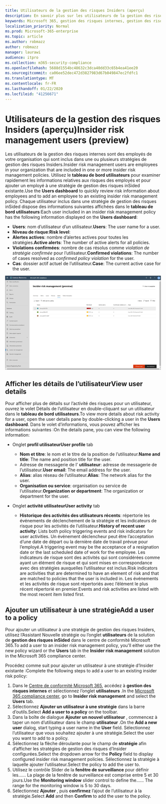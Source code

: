 ```yaml
---
title: Utilisateurs de la gestion des risques Insiders (aperçu)
description: En savoir plus sur les utilisateurs de la gestion des risques internes dans Microsoft 365
keywords: Microsoft 365, gestion des risques internes, gestion des risques, conformité
localization_priority: Normal
ms.prod: Microsoft-365-enterprise
ms.topic: article
ms.author: robmazz
author: robmazz
manager: laurawi
audience: itpro
ms.collection: m365-security-compliance
ms.openlocfilehash: 5688d1554bc48632c3dca40dd33c65b4ea41ee20
ms.sourcegitcommit: ca06ee52dec472d3827983d67b049847ec2fdfc1
ms.translationtype: MT
ms.contentlocale: fr-FR
ms.lasthandoff: 01/22/2020
ms.locfileid: "41256671"
---
```

# <a name="insider-risk-management-users-preview"></a><span data-ttu-id="a8133-104">Utilisateurs de la gestion des risques Insiders (aperçu)</span><span class="sxs-lookup"><span data-stu-id="a8133-104">Insider risk management users (preview)</span></span>

<span data-ttu-id="a8133-105">Les utilisateurs de la gestion des risques internes sont des employés de votre organisation qui sont inclus dans une ou plusieurs stratégies de gestion des risques Insiders.</span><span class="sxs-lookup"><span data-stu-id="a8133-105">Insider risk management users are employees in your organization that are included in one or more insider risk management policies.</span></span> <span data-ttu-id="a8133-106">Utilisez le **tableau de bord utilisateurs** pour examiner rapidement les informations relatives aux risques des employés et pour ajouter un employé à une stratégie de gestion des risques inSided existante.</span><span class="sxs-lookup"><span data-stu-id="a8133-106">Use the **Users dashboard** to quickly review risk information about employees and to add an employee to an existing insider risk management policy.</span></span> <span data-ttu-id="a8133-107">Chaque utilisateur inclus dans une stratégie de gestion des risques inSided dispose des informations suivantes affichées dans le **tableau de bord utilisateurs**:</span><span class="sxs-lookup"><span data-stu-id="a8133-107">Each user included in an insider risk management policy has the following information displayed on the **Users dashboard**:</span></span>

- <span data-ttu-id="a8133-108">**Users**: nom d’utilisateur d’un utilisateur.</span><span class="sxs-lookup"><span data-stu-id="a8133-108">**Users**: The user name for a user.</span></span>
- <span data-ttu-id="a8133-109">**Niveau de risque**:</span><span class="sxs-lookup"><span data-stu-id="a8133-109">**Risk level**:</span></span> 
- <span data-ttu-id="a8133-110">**Alertes actives**: nombre d’alertes actives pour toutes les stratégies.</span><span class="sxs-lookup"><span data-stu-id="a8133-110">**Active alerts**: The number of active alerts for all policies.</span></span>
- <span data-ttu-id="a8133-111">**Violations confirmées**: nombre de cas résolus comme *violation de stratégie confirmée* pour l’utilisateur.</span><span class="sxs-lookup"><span data-stu-id="a8133-111">**Confirmed violations**: The number of cases resolved as *confirmed policy violation* for the user.</span></span>
- <span data-ttu-id="a8133-112">**Cas**: dossier actif actuel de l’utilisateur.</span><span class="sxs-lookup"><span data-stu-id="a8133-112">**Case**: The current active case for the user.</span></span>

![Tableau de bord des utilisateurs de gestion des risques Insiders](media/insider-risk-users-dashboard.png)

## <a name="view-user-details"></a><span data-ttu-id="a8133-114">Afficher les détails de l’utilisateur</span><span class="sxs-lookup"><span data-stu-id="a8133-114">View user details</span></span>

<span data-ttu-id="a8133-115">Pour afficher plus de détails sur l’activité des risques pour un utilisateur, ouvrez le volet Détails de l’utilisateur en double-cliquant sur un utilisateur dans le **tableau de bord utilisateurs**.</span><span class="sxs-lookup"><span data-stu-id="a8133-115">To view more details about risk activity for a user, open the user details pane by double-clicking a user in the **Users dashboard**.</span></span> <span data-ttu-id="a8133-116">Dans le volet d’informations, vous pouvez afficher les informations suivantes :</span><span class="sxs-lookup"><span data-stu-id="a8133-116">On the details pane, you can view the following information:</span></span>

- <span data-ttu-id="a8133-117">Onglet **profil utilisateur**</span><span class="sxs-lookup"><span data-stu-id="a8133-117">**User profile** tab</span></span>
    - <span data-ttu-id="a8133-118">**Nom et titre**: le nom et le titre de la position de l’utilisateur.</span><span class="sxs-lookup"><span data-stu-id="a8133-118">**Name and title**: The name and position title for the user.</span></span>
    - <span data-ttu-id="a8133-119">Adresse de messagerie de l' **utilisateur**: adresse de messagerie de l’utilisateur.</span><span class="sxs-lookup"><span data-stu-id="a8133-119">**User email**: The email address for the user.</span></span>
    - <span data-ttu-id="a8133-120">**Alias**: alias réseau de l’utilisateur.</span><span class="sxs-lookup"><span data-stu-id="a8133-120">**Alias**: The network alias for the user.</span></span>
    - <span data-ttu-id="a8133-121">**Organisation ou service**: organisation ou service de l’utilisateur.</span><span class="sxs-lookup"><span data-stu-id="a8133-121">**Organization or department**: The organization or department for the user.</span></span>

- <span data-ttu-id="a8133-122">Onglet **activité utilisateur**</span><span class="sxs-lookup"><span data-stu-id="a8133-122">**User activity** tab</span></span>
    - <span data-ttu-id="a8133-123">**Historique des activités des utilisateurs récents**: répertorie les événements de déclenchement de la stratégie et les indicateurs de risque pour les activités de l’utilisateur.</span><span class="sxs-lookup"><span data-stu-id="a8133-123">**History of recent user activity**: Lists both policy triggering events and risk indicators for user activities.</span></span> <span data-ttu-id="a8133-124">Un événement déclencheur peut être l’acceptation d’une date de départ ou la dernière date de travail prévue pour l’employé.</span><span class="sxs-lookup"><span data-stu-id="a8133-124">A triggering event may be the acceptance of a resignation date or the last scheduled date of work for the employee.</span></span> <span data-ttu-id="a8133-125">Les indicateurs de risque sont des activités qui sont considérées comme ayant un élément de risque et qui sont mises en correspondance avec des stratégies auxquelles l’utilisateur est inclus.</span><span class="sxs-lookup"><span data-stu-id="a8133-125">Risk indicators are activities that are determined to have an element of risk and that are matched to policies that the user is included in.</span></span> <span data-ttu-id="a8133-126">Les événements et les activités de risque sont répertoriés avec l’élément le plus récent répertorié en premier.</span><span class="sxs-lookup"><span data-stu-id="a8133-126">Events and risk activities are listed with the most recent item listed first.</span></span>

## <a name="add-a-user-to-a-policy"></a><span data-ttu-id="a8133-127">Ajouter un utilisateur à une stratégie</span><span class="sxs-lookup"><span data-stu-id="a8133-127">Add a user to a policy</span></span>

<span data-ttu-id="a8133-128">Pour ajouter un utilisateur à une stratégie de gestion des risques Insiders, utilisez l’Assistant Nouvelle stratégie ou l’onglet **utilisateurs** de la solution de **gestion des risques inSided** dans le centre de conformité Microsoft 365.</span><span class="sxs-lookup"><span data-stu-id="a8133-128">To add a user to an insider risk management policy, you'll either use the new policy wizard or the **Users** tab in the **Insider risk management** solution in the Microsoft 365 compliance center.</span></span>

<span data-ttu-id="a8133-129">Procédez comme suit pour ajouter un utilisateur à une stratégie d’Insider existante :</span><span class="sxs-lookup"><span data-stu-id="a8133-129">Complete the following steps to add a user to an existing insider risk policy:</span></span>

1. <span data-ttu-id="a8133-130">Dans le [Centre de conformité Microsoft 365](https://compliance.microsoft.com), accédez à **gestion des risques internes** et sélectionnez l’onglet **utilisateurs** .</span><span class="sxs-lookup"><span data-stu-id="a8133-130">In the [Microsoft 365 compliance center](https://compliance.microsoft.com), go to **Insider risk management** and select the **Users** tab.</span></span>
2. <span data-ttu-id="a8133-131">Sélectionnez **Ajouter un utilisateur à une stratégie** dans la barre d’outils.</span><span class="sxs-lookup"><span data-stu-id="a8133-131">Select **Add a user to a policy** on the toolbar.</span></span>
3. <span data-ttu-id="a8133-132">Dans la boîte de dialogue **Ajouter un nouvel utilisateur** , commencez à taper un nom d’utilisateur dans le champ **utilisateur** .</span><span class="sxs-lookup"><span data-stu-id="a8133-132">On the **Add a new user** dialog, start typing a user name in the **User** field.</span></span> <span data-ttu-id="a8133-133">Sélectionnez l’utilisateur que vous souhaitez ajouter à une stratégie.</span><span class="sxs-lookup"><span data-stu-id="a8133-133">Select the user you want to add to a policy.</span></span>
4. <span data-ttu-id="a8133-134">Sélectionnez la flèche déroulante pour le champ de **stratégie** afin d’afficher les stratégies de gestion des risques d’Insider configurées.</span><span class="sxs-lookup"><span data-stu-id="a8133-134">Select the dropdown arrow for the **Policy** field to display configured insider risk management policies.</span></span> <span data-ttu-id="a8133-135">Sélectionnez la stratégie à laquelle ajouter l’utilisateur.</span><span class="sxs-lookup"><span data-stu-id="a8133-135">Select the policy to add the user to.</span></span>
5. <span data-ttu-id="a8133-136">Utilisez le contrôle Slider de la **fenêtre de surveillance** pour définir les...... La plage de la fenêtre de surveillance est comprise entre 5 et 30 jours.</span><span class="sxs-lookup"><span data-stu-id="a8133-136">Use the **Monitoring window** slider control to define the...... The range for the monitoring window is 5 to 30 days.</span></span>
6. <span data-ttu-id="a8133-137">Sélectionnez **Ajouter** , puis **confirmez** l’ajout de l’utilisateur à la stratégie.</span><span class="sxs-lookup"><span data-stu-id="a8133-137">Select **Add** and then **Confirm** to add the user to the policy.</span></span>
